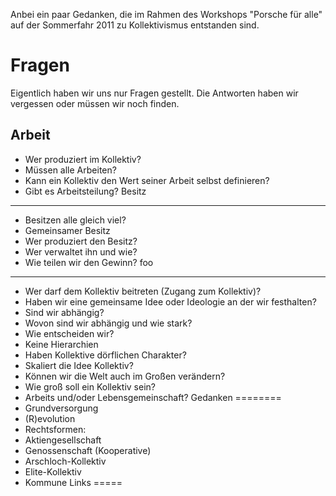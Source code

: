 Anbei ein paar Gedanken, die im Rahmen des Workshops "Porsche für alle" auf der Sommerfahr 2011 zu Kollektivismus entstanden sind.

Fragen
======
Eigentlich haben wir uns nur Fragen gestellt. Die Antworten haben wir vergessen oder müssen wir noch finden.

Arbeit
------
* Wer produziert im Kollektiv?
* Müssen alle Arbeiten?
* Kann ein Kollektiv den Wert seiner Arbeit selbst definieren?
* Gibt es Arbeitsteilung?
Besitz
------
* Besitzen alle gleich viel?
* Gemeinsamer Besitz
 * Wer produziert den Besitz?
 * Wer verwaltet ihn und wie?
* Wie teilen wir den Gewinn?
foo
---
* Wer darf dem Kollektiv beitreten (Zugang zum Kollektiv)?
* Haben wir eine gemeinsame Idee oder Ideologie an der wir festhalten?
* Sind wir abhängig?
 * Wovon sind wir abhängig und wie stark?
* Wie entscheiden wir?
 * Keine Hierarchien
* Haben Kollektive dörflichen Charakter?
* Skaliert die Idee Kollektiv?
 * Können wir die Welt auch im Großen verändern?
* Wie groß soll ein Kollektiv sein?
* Arbeits und/oder Lebensgemeinschaft?
Gedanken
========
* Grundversorgung
* (R)evolution
* Rechtsformen:
 * Aktiengesellschaft
 * Genossenschaft (Kooperative)
* Arschloch-Kollektiv
* Elite-Kollektiv
* Kommune
Links
=====



